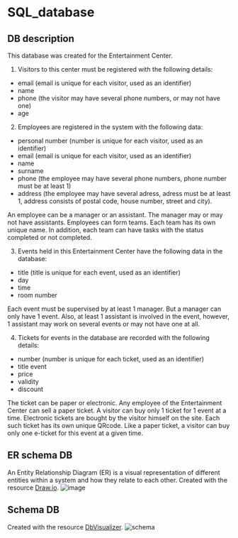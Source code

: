 # SQL_database
## DB description
This database was created for the Entertainment Center. 
1. Visitors to this center must be registered with the following details:
- email (email is unique for each visitor, used as an identifier)
- name 
- phone (the visitor may have several phone numbers, or may not have one)
- age
2. Employees are registered in the system with the following data:
- personal number (number is unique for each visitor, used as an identifier)
- email (email is unique for each visitor, used as an identifier)
- name
- surname
- phone (the employee may have several phone numbers, phone number must be at least 1)
- address (the employee may have several adress, adress must be at least 1, address consists of postal code, house number, street and city).

An employee can be a manager or an assistant. The manager may or may not have assistants. 
Employees can form teams. Each team has its own unique name. In addition, each team can have tasks with the status completed or not completed. 

3. Events held in this Entertainment Center have the following data in the database:
- title (title is unique for each event, used as an identifier)
- day
- time
- room number

Each event must be supervised by at least 1 manager. But a manager can only have 1 event. Also, at least 1 assistant is involved in the event, however, 1 assistant may work on several events or may not have one at all.

4. Tickets for events in the database are recorded with the following details:
- number (number is unique for each ticket, used as an identifier)
- title event
- price
- validity
- discount

The ticket can be paper or electronic. Any employee of the Entertainment Center can sell a paper ticket. A visitor can buy only 1 ticket for 1 event at a time. Electronic tickets are bought by the visitor himself on the site. Each such ticket has its own unique QRcode. Like a paper ticket, a visitor can buy only one e-ticket for this event at a given time. 
## ER schema DB
An Entity Relationship Diagram (ER) is a visual representation of different entities within a system and how they relate to each other. 
Created with the resource 
[Draw.io](https://app.diagrams.net/).
![image](https://user-images.githubusercontent.com/87754681/127347177-be9d4d35-69b9-49f1-9c8a-84861b9b1325.png)

## Schema DB
Created with the resource 
[DbVisualizer](https://www.dbvis.com/).
![schema](https://user-images.githubusercontent.com/87754681/126545129-1f18b1a3-c448-4fdc-925e-f750eb8b32ab.png)
